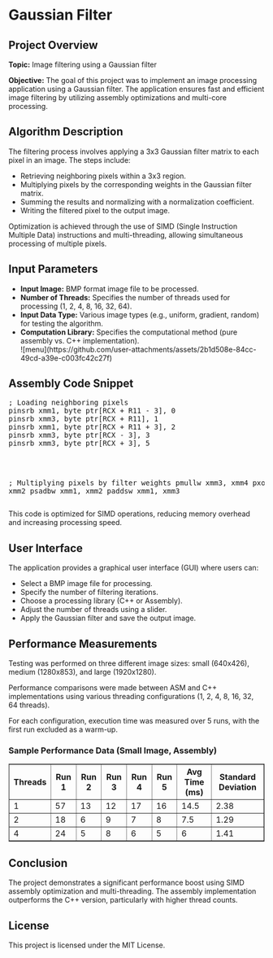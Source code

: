   <h1>Gaussian Filter</h1>
  <h2>Project Overview</h2>
  <p><strong>Topic:</strong> Image filtering using a Gaussian filter</p>
  <p><strong>Objective:</strong> The goal of this project was to implement an image processing application using a Gaussian filter. The application ensures fast and efficient image filtering by utilizing assembly optimizations and multi-core processing.</p>
  
  <h2>Algorithm Description</h2>
  <p>The filtering process involves applying a 3x3 Gaussian filter matrix to each pixel in an image. The steps include:</p>
  <ul>
      <li>Retrieving neighboring pixels within a 3x3 region.</li>
      <li>Multiplying pixels by the corresponding weights in the Gaussian filter matrix.</li>
      <li>Summing the results and normalizing with a normalization coefficient.</li>
      <li>Writing the filtered pixel to the output image.</li>
  </ul>
  <p>Optimization is achieved through the use of SIMD (Single Instruction Multiple Data) instructions and multi-threading, allowing simultaneous processing of multiple pixels.</p>
  
  <h2>Input Parameters</h2>
  <ul>
      <li><strong>Input Image:</strong> BMP format image file to be processed.</li>
      <li><strong>Number of Threads:</strong> Specifies the number of threads used for processing (1, 2, 4, 8, 16, 32, 64).</li>
      <li><strong>Input Data Type:</strong> Various image types (e.g., uniform, gradient, random) for testing the algorithm.</li>
      <li><strong>Computation Library:</strong> Specifies the computational method (pure assembly vs. C++ implementation).</li>
    ![menu](https://github.com/user-attachments/assets/2b1d508e-84cc-49cd-a39e-c003fc42c27f)

  </ul>
  
  <h2>Assembly Code Snippet</h2>
  <pre>
; Loading neighboring pixels
pinsrb xmm1, byte ptr[RCX + R11 - 3], 0
pinsrb xmm3, byte ptr[RCX + R11], 1
pinsrb xmm1, byte ptr[RCX + R11 + 3], 2
pinsrb xmm3, byte ptr[RCX - 3], 3
pinsrb xmm3, byte ptr[RCX + 3], 5
<br>
      
; Multiplying pixels by filter weights
pmullw xmm3, xmm4 
pxor xmm2, xmm2 
psadbw xmm1, xmm2 
paddsw xmm1, xmm3 
  </pre>
  <p>This code is optimized for SIMD operations, reducing memory overhead and increasing processing speed.</p>
  
  <h2>User Interface</h2>
  <p>The application provides a graphical user interface (GUI) where users can:</p>
  <ul>
      <li>Select a BMP image file for processing.</li>
      <li>Specify the number of filtering iterations.</li>
      <li>Choose a processing library (C++ or Assembly).</li>
      <li>Adjust the number of threads using a slider.</li>
      <li>Apply the Gaussian filter and save the output image.</li>
  </ul>
  
  <h2>Performance Measurements</h2>
  <p>Testing was performed on three different image sizes: small (640x426), medium (1280x853), and large (1920x1280).</p>
  <p>Performance comparisons were made between ASM and C++ implementations using various threading configurations (1, 2, 4, 8, 16, 32, 64 threads).</p>
  <p>For each configuration, execution time was measured over 5 runs, with the first run excluded as a warm-up.</p>
  
  <h3>Sample Performance Data (Small Image, Assembly)</h3>
  <table border="1">
      <tr>
          <th>Threads</th>
          <th>Run 1</th>
          <th>Run 2</th>
          <th>Run 3</th>
          <th>Run 4</th>
          <th>Run 5</th>
          <th>Avg Time (ms)</th>
          <th>Standard Deviation</th>
      </tr>
      <tr>
          <td>1</td><td>57</td><td>13</td><td>12</td><td>17</td><td>16</td><td>14.5</td><td>2.38</td>
      </tr>
      <tr>
          <td>2</td><td>18</td><td>6</td><td>9</td><td>7</td><td>8</td><td>7.5</td><td>1.29</td>
      </tr>
      <tr>
          <td>4</td><td>24</td><td>5</td><td>8</td><td>6</td><td>5</td><td>6</td><td>1.41</td>
      </tr>
  </table>
  
  <h2>Conclusion</h2>
  <p>The project demonstrates a significant performance boost using SIMD assembly optimization and multi-threading. The assembly implementation outperforms the C++ version, particularly with higher thread counts.</p>
  
  <h2>License</h2>
  <p>This project is licensed under the MIT License.</p>

